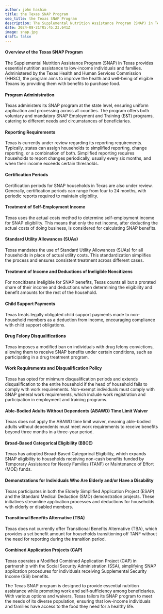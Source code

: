 ```yaml
---
author: john hashim
title: the Texas SNAP Program
seo_title: the Texas SNAP Program
description: The Supplemental Nutrition Assistance Program (SNAP) in Texas provides essential nutrition assistance to low-income individuals and families.
date: 2024-08-21T05:45:23.641Z
image: snap.jpg
draft: false
---
```

#### Overview of the Texas SNAP Program

The Supplemental Nutrition Assistance Program (SNAP) in Texas provides essential nutrition assistance to low-income individuals and families. Administered by the Texas Health and Human Services Commission (HHSC), the program aims to improve the health and well-being of eligible Texans by providing them with benefits to purchase food. 

#### Program Administration
Texas administers its SNAP program at the state level, ensuring uniform application and processing across all counties. The program offers both voluntary and mandatory SNAP Employment and Training (E&T) programs, catering to different needs and circumstances of beneficiaries.

#### Reporting Requirements
Texas is currently under review regarding its reporting requirements. Typically, states can assign households to simplified reporting, change reporting, or a combination of both. Simplified reporting requires households to report changes periodically, usually every six months, and when their income exceeds certain thresholds.

#### Certification Periods
Certification periods for SNAP households in Texas are also under review. Generally, certification periods can range from four to 24 months, with periodic reports required to maintain eligibility.

#### Treatment of Self-Employment Income
Texas uses the actual costs method to determine self-employment income for SNAP eligibility. This means that only the net income, after deducting the actual costs of doing business, is considered for calculating SNAP benefits.

#### Standard Utility Allowances (SUAs)
Texas mandates the use of Standard Utility Allowances (SUAs) for all households in place of actual utility costs. This standardization simplifies the process and ensures consistent treatment across different cases.

#### Treatment of Income and Deductions of Ineligible Noncitizens
For noncitizens ineligible for SNAP benefits, Texas counts all but a prorated share of their income and deductions when determining the eligibility and benefit amounts for the rest of the household.

#### Child Support Payments
Texas treats legally obligated child support payments made to non-household members as a deduction from income, encouraging compliance with child support obligations.

#### Drug Felony Disqualifications
Texas imposes a modified ban on individuals with drug felony convictions, allowing them to receive SNAP benefits under certain conditions, such as participating in a drug treatment program.

#### Work Requirements and Disqualification Policy
Texas has opted for minimum disqualification periods and extends disqualification to the entire household if the head of household fails to comply with work requirements. Non-exempt individuals must comply with SNAP general work requirements, which include work registration and participation in employment and training programs.

#### Able-Bodied Adults Without Dependents (ABAWD) Time Limit Waiver
Texas does not apply the ABAWD time limit waiver, meaning able-bodied adults without dependents must meet work requirements to receive benefits beyond three months in a three-year period.

#### Broad-Based Categorical Eligibility (BBCE)
Texas has adopted Broad-Based Categorical Eligibility, which expands SNAP eligibility to households receiving non-cash benefits funded by Temporary Assistance for Needy Families (TANF) or Maintenance of Effort (MOE) funds.

#### Demonstrations for Individuals Who Are Elderly and/or Have a Disability
Texas participates in both the Elderly Simplified Application Project (ESAP) and the Standard Medical Deduction (SMD) demonstration projects. These initiatives streamline application processes and deductions for households with elderly or disabled members.

#### Transitional Benefits Alternative (TBA)
Texas does not currently offer Transitional Benefits Alternative (TBA), which provides a set benefit amount for households transitioning off TANF without the need for reporting during the transition period.

#### Combined Application Projects (CAP)
Texas operates a Modified Combined Application Project (CAP) in partnership with the Social Security Administration (SSA), simplifying SNAP application procedures for individuals receiving Supplemental Security Income (SSI) benefits.

The Texas SNAP program is designed to provide essential nutrition assistance while promoting work and self-sufficiency among beneficiaries. With various options and waivers, Texas tailors its SNAP program to meet the needs of its diverse population, ensuring that low-income individuals and families have access to the food they need for a healthy life.
